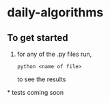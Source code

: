 # daily-algorithms

## To get started

1. for any of the .py files run,
   ```
   python <name of file>
   ```
   to see the results

\* tests coming soon
